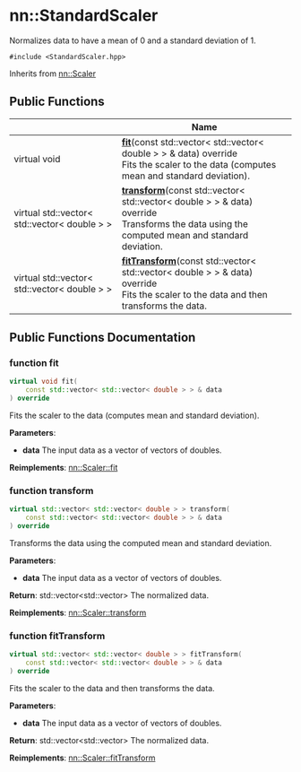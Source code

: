 # nn::StandardScaler



Normalizes data to have a mean of 0 and a standard deviation of 1. 


`#include <StandardScaler.hpp>`

Inherits from [nn::Scaler](classnn_1_1_scaler.md)

## Public Functions

|                | Name           |
| -------------- | -------------- |
| virtual void | **[fit](classnn_1_1_standard_scaler.md#function-fit)**(const std::vector< std::vector< double > > & data) override<br>Fits the scaler to the data (computes mean and standard deviation).  |
| virtual std::vector< std::vector< double > > | **[transform](classnn_1_1_standard_scaler.md#function-transform)**(const std::vector< std::vector< double > > & data) override<br>Transforms the data using the computed mean and standard deviation.  |
| virtual std::vector< std::vector< double > > | **[fitTransform](classnn_1_1_standard_scaler.md#function-fittransform)**(const std::vector< std::vector< double > > & data) override<br>Fits the scaler to the data and then transforms the data.  |

## Public Functions Documentation

### function fit

```cpp
virtual void fit(
    const std::vector< std::vector< double > > & data
) override
```

Fits the scaler to the data (computes mean and standard deviation). 

**Parameters**: 

  * **data** The input data as a vector of vectors of doubles. 


**Reimplements**: [nn::Scaler::fit](classnn_1_1_scaler.md#function-fit)


### function transform

```cpp
virtual std::vector< std::vector< double > > transform(
    const std::vector< std::vector< double > > & data
) override
```

Transforms the data using the computed mean and standard deviation. 

**Parameters**: 

  * **data** The input data as a vector of vectors of doubles. 


**Return**: std::vector<std::vector<double>> The normalized data. 

**Reimplements**: [nn::Scaler::transform](classnn_1_1_scaler.md#function-transform)


### function fitTransform

```cpp
virtual std::vector< std::vector< double > > fitTransform(
    const std::vector< std::vector< double > > & data
) override
```

Fits the scaler to the data and then transforms the data. 

**Parameters**: 

  * **data** The input data as a vector of vectors of doubles. 


**Return**: std::vector<std::vector<double>> The normalized data. 

**Reimplements**: [nn::Scaler::fitTransform](classnn_1_1_scaler.md#function-fittransform)
